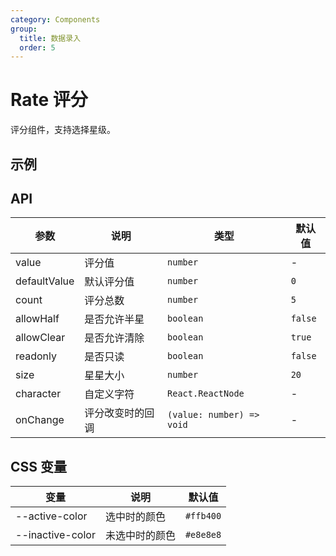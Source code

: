 ```yaml
---
category: Components
group:
  title: 数据录入
  order: 5
---
```

# Rate 评分


评分组件，支持选择星级。

## 示例

<code src="./demo/base.tsx"></code>

## API

| 参数 | 说明 | 类型 | 默认值 |
| --- | --- | --- | --- |
| value | 评分值 | `number` | - |
| defaultValue | 默认评分值 | `number` | `0` |
| count | 评分总数 | `number` | `5` |
| allowHalf | 是否允许半星 | `boolean` | `false` |
| allowClear | 是否允许清除 | `boolean` | `true` |
| readonly | 是否只读 | `boolean` | `false` |
| size | 星星大小 | `number` | `20` |
| character | 自定义字符 | `React.ReactNode` | - |
| onChange | 评分改变时的回调 | `(value: number) => void` | - |

## CSS 变量

| 变量 | 说明 | 默认值 |
| --- | --- | --- |
| --active-color | 选中时的颜色 | `#ffb400` |
| --inactive-color | 未选中时的颜色 | `#e8e8e8` |
